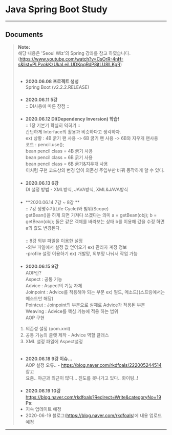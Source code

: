 Java Spring Boot Study
===================
----------


Documents
-------------

> **Note:**  
> 해당 내용은 'Seoul Wiz'의 Spring 강좌를 참고 하였습니다.   
(https://www.youtube.com/watch?v=CsOrR-4nH-s&list=PLPvokKzUkaLeiLUDKpqRdP8jtLU8lLKgR)   
> 　  
> - **2020.06.08 프로젝트 생성**      
> Spring Boot (v2.2.2.RELEASE)   
>  　  
> - **2020.06.11 5강**       
>:: DI사용에 따른 장점 ::          
>   　  
> - **2020.06.12 DI(Dependency Inversion) 학습!**         
>:: 1장 기본기 확실히 익히기 ::   
>  간단하게 Interface의 활용과 비슷하다고 생각하자.  
>  ex) 상황 : 4B 굵기 팬 사용 -> 6B 굵기 팬 사용 -> 6B와 지우개 팬사용  
>  코드 : pencil.use();  
> bean pencil class = 4B 굵기 사용  
> bean pencil class = 6B 굵기 사용  
> bean pencil class = 6B 굵기&지우개 사용  
>  이처럼 구현 코드상의 변경 없이 의존성 주입부만 바꿔 동작하게 할 수 있다.  
>  　  
> - **2020.06.13 6강**       
>  DI 설정 방법 - XML방식, JAVA방식, XML&JAVA방식  
>  　  
> - **2020.06.14 7강 ~ 8강  **  
> :: 7강 생명주기(Life Cycle)와 범위(Scope)  
>  getBean()을 하게 되면 가져다 쓰겠다는 의미
>  a = getBean(obj);
>  b = getBean(obj);
>  둘은 같은 객체를 바라보는 상태
>  b를 이용해 값을 수정 하면 a의 값도 변경된다.     
>   　   
> :: 8강 외부 파일을 이용한 설정  
>   -외부 파일에서 설정 값 얻어오기 ex) 관리자 계정 정보  
>   -profile 설정 이용하기 ex) 개발망, 외부망 나눠서 작업 가능   
>     　  
> - **2020.06.15 9강**    
>  AOP란?  
>  Aspect : 공통 기능  
>  Advice : Aspect의 기능 자체  
>  Joinpoint : Advice를 적용해야 되는 부분 ex) 필드, 메소드)(스프링에서는 메소드만 해당)   
>  Pointcut : Joinpoint의 부분으로 실제로 Advice가 적용된 부분  
>  Weaving : Advice를 핵심 기능에 적용 하는 범위   
>  AOP 구현  
>  1) 의존성 설정 (pom.xml)  
>  2) 공통 기능의 클랫 제작 - Advice 역할 클래스  
>  3) XML 설정 파일에 Aspect설정   
>   　  
> - **2020.06.18 9강 이슈...**     
>  AOP 설정 오류.. - https://blog.naver.com/rkdfoals/222005244514 참고  
>   요즘.. 야근과 외근이 많다... 진도를 못나가고 있다..  화이팅..!   
>     　  
> - **2020.06.19 10강**  
>  https://blog.naver.com/rkdfoals?Redirect=Write&categoryNo=19
>  　  
> **Ps:**   
> - 지속 업데이트 예정  
> - 2020-06-19 블로그(https://blog.naver.com/rkdfoals)에 내용 업로드 예정  

----------
